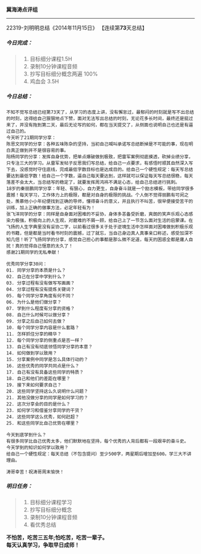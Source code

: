 **冀海涛点评组**

------

22319-刘明明总结《2014年11月15日》
【连续第**73**天总结】

##### __今日完成：__
>1. 目标细分课程1.5H
>2. 录制10分钟课程音频
>3. 抄写目标细分概念两遍 100%
>4. 鸡血会 3.5H

##### __今日总结：__
	不知不觉写总结已经第73天了，从学习的态度上讲，没有懈怠过，最郁闷的时刻就是写不出总结的时刻，这得给自己狠狠地点下赞，面对无法写出总结的时刻，无论花多长时间，最终还是挺过来了，并没有拖到第二天，最后无论写的如何，都在当天提交了，从侧面也说明自己也还是有逼过自己的。
	今天听了21期同学分享：
	陈思文同学的分享：各种五味陈杂的坚持，当初自己喊叫承诺写总结断掉是不可能的事，现在明白真正做到并不是很容易的事。
	阳杨同学的分享：发挥自身优势，把单点爆破做到极致，把雷军案例彻底摸透，砍掉业绩分享，只专注三大的学习。从雷军发帖子反思我们写总结，给自己一点要求，有感悟时顺其自然深入写下去，没感觉时守住底线，完成最低字数目标也是达成目的。给自己一个硬性规定：每天写总结要达到最低字数！给自己一个字数，逼自己每天要达到，这样就可以保证每天写总结很稳，每天落差不会太大，当总结写的稳定了，就要发挥周鸿祎不满足心态，给自己总结进行挑刺。
	18岁的秦丽鹏同学分享：年轻、有狠心，自力更生，自身奋斗就是一个励志模板，带给同学很多震撼！每天学习，工作体力上的极限，都是对自身的极限的挑战。个人倒不觉得丽鹏有可闵之处，羡慕他小小年纪便找到正确的导师，懂得奋斗的意义，并且执行不叫苦，很早便接受苦干的训练，加上正确的做事方法，必定年轻有为！
	张飞洋同学的分享：同样是自身面对困难的不妥协，身体多恙备受折磨，爽朗的笑声乐观心态感染力极强，积极向上的人生观，对磨难的不屑一顾，给自己上了一节怎么面对生活的启蒙课。在飞扬的人生字典里没有妥协二字，以前看过很多关于处于逆境生活中怎样面对困难做到积极乐观的书籍，但是都是当时看书时刻的震撼，过了就忘，当自己身边真人真事亲口称述，感受加深不知几倍！听了飞扬同学的分享，感觉自己担心的事都是那么微不足道，每天的困惑全都是庸人自扰！真的觉得自己惬意的太久了！
	感谢21期同学的无私奉献！
	
	优秀同学分享30问：
    01. 同学分享的本质是什么？
	02. 自己在分享中学到什么？
	03. 分享过程有没有做写写画画？
	04. 分享过程有没有提炼关键词？
	05. 每个同学分享角度有何不同？
	06. 为什么是他们做分享？
	07. 学到什么程度有分享的资格？
	08. 自己什么时候可以做分享？
	09. 分享之后自己如何去做？
	10. 每个同学分享内容是什么套路？
	11. 怎样抓住分享的精华？
	12. 每个同学分享的侧重点是否一样？
	13. 自己有没有彻底领悟同学分享的本意？
	14. 如何做到学以致用？
	15. 分享案例中同学是怎么具体行动的？
	16. 这些优秀的同学共同点是什么？
	17. 自己有没有具备这些同学的特质？
	18. 自己和他们的差距在哪里？
	19. 接下来如何要求自己？
	20. 这些同学坚持这么久说明什么问题？
	21. 其他没做分享的同学是如何学习的？
	22. 这次分享会的目的是什么？
	23. 如何学习和借鉴分享同学的干货？
	24. 这些同学这么优秀，如何赶超？
	25. 和这些同学比自己优势在哪里？

    今天到底学到什么？
    有很多同学比自己优秀太多，他们默默地在坚持，每个优秀的人背后都有一段艰辛的奋斗史。
    今天学到的知识如何学以致用？
    给自己一个硬性规定：每天总结（不包含提问）至少500字，两星期后增加至600。学三大不讲理由。
	
    涛哥幸苦！祝涛哥周末愉快！
##### __明日任务：__
>1. 目标细分课程学习
>2. 抄写目标细分概念
>3. 录制10分钟课程音频
>4. 看优秀总结

**不怕苦，吃苦三五年;怕吃苦，吃苦一辈子。**  
**每天认真学习，争取早日成师！**